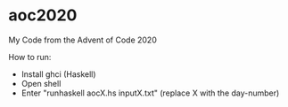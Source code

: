 # aoc2020
 My Code from the Advent of Code 2020

How to run:
- Install ghci (Haskell)
- Open shell
- Enter "runhaskell aocX.hs inputX.txt" (replace X with the day-number)
